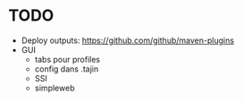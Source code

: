 # TODO #

  * Deploy outputs: https://github.com/github/maven-plugins
  * GUI
    * tabs pour profiles
    * config dans .tajin
    * SSI
    * simpleweb



